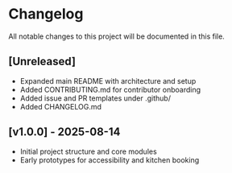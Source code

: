 # Changelog

All notable changes to this project will be documented in this file.

## [Unreleased]

- Expanded main README with architecture and setup
- Added CONTRIBUTING.md for contributor onboarding
- Added issue and PR templates under .github/
- Added CHANGELOG.md

## [v1.0.0] - 2025-08-14

- Initial project structure and core modules
- Early prototypes for accessibility and kitchen booking

